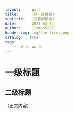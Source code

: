 ```yaml
---
layout:     post
title:      (第一篇博客)
subtitle:   (没有副标题)
date:       2021-03-24
author:     (lemon5227)
header-img: img/the-first.png
catalog:   true
tags:
    - hello world
---
```

# 一级标题
## 二级标题
（正文内容）
